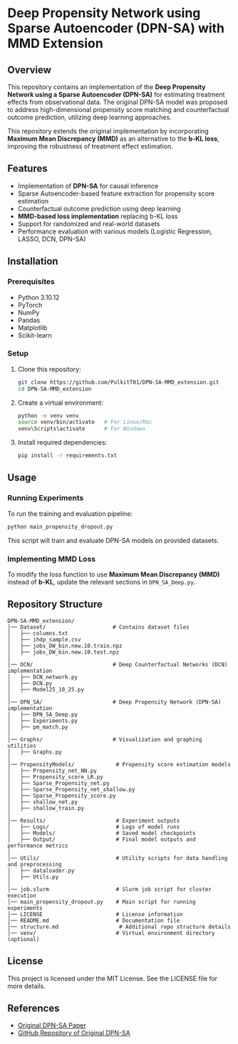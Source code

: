 # Deep Propensity Network using Sparse Autoencoder (DPN-SA) with MMD Extension

## Overview
This repository contains an implementation of the **Deep Propensity Network using a Sparse Autoencoder (DPN-SA)** for estimating treatment effects from observational data. The original DPN-SA model was proposed to address high-dimensional propensity score matching and counterfactual outcome prediction, utilizing deep learning approaches.

This repository extends the original implementation by incorporating **Maximum Mean Discrepancy (MMD)** as an alternative to the **b-KL loss**, improving the robustness of treatment effect estimation.

## Features
- Implementation of **DPN-SA** for causal inference
- Sparse Autoencoder-based feature extraction for propensity score estimation
- Counterfactual outcome prediction using deep learning
- **MMD-based loss implementation** replacing b-KL loss
- Support for randomized and real-world datasets
- Performance evaluation with various models (Logistic Regression, LASSO, DCN, DPN-SA)

## Installation
### Prerequisites
- Python 3.10.12
- PyTorch
- NumPy
- Pandas
- Matplotlib
- Scikit-learn

### Setup
1. Clone this repository:
   ```sh
   git clone https://github.com/PulkitT01/DPN-SA-MMD_extension.git
   cd DPN-SA-MMD_extension
   ```
2. Create a virtual environment:
   ```sh
   python -m venv venv
   source venv/bin/activate   # For Linux/Mac
   venv\Scripts\activate      # For Windows
   ```
3. Install required dependencies:
   ```sh
   pip install -r requirements.txt
   ```

## Usage
### Running Experiments
To run the training and evaluation pipeline:
```sh
python main_propensity_dropout.py
```
This script will train and evaluate DPN-SA models on provided datasets.

### Implementing MMD Loss
To modify the loss function to use **Maximum Mean Discrepancy (MMD)** instead of **b-KL**, update the relevant sections in `DPN_SA_Deep.py`.

## Repository Structure
```
DPN-SA-MMD_extension/
│── Dataset/                     # Contains dataset files
│   ├── columns.txt
│   ├── ihdp_sample.csv
│   ├── jobs_DW_bin.new.10.train.npz
│   ├── jobs_DW_bin.new.10.test.npz
│
│── DCN/                         # Deep Counterfactual Networks (DCN) implementation
│   ├── DCN_network.py
│   ├── DCN.py
│   ├── Model25_10_25.py
│
│── DPN_SA/                      # Deep Propensity Network (DPN-SA) implementation
│   ├── DPN_SA_Deep.py
│   ├── Experiments.py
│   ├── pm_match.py
│
│── Graphs/                      # Visualization and graphing utilities
│   ├── Graphs.py
│
│── PropensityModels/             # Propensity score estimation models
│   ├── Propensity_net_NN.py
│   ├── Propensity_score_LR.py
│   ├── Sparse_Propensity_net.py
│   ├── Sparse_Propensity_net_shallow.py
│   ├── Sparse_Propensity_score.py
│   ├── shallow_net.py
│   ├── shallow_train.py
│
│── Results/                      # Experiment outputs
│   ├── Logs/                     # Logs of model runs
│   ├── Models/                   # Saved model checkpoints
│   ├── Output/                   # Final model outputs and performance metrics
│
│── Utils/                        # Utility scripts for data handling and preprocessing
│   ├── dataloader.py
│   ├── Utils.py
│
│── job.slurm                     # Slurm job script for cluster execution
│── main_propensity_dropout.py    # Main script for running experiments
│── LICENSE                       # License information
│── README.md                     # Documentation file
│── structure.md                   # Additional repo structure details
│── venv/                         # Virtual environment directory (optional)
```

## License
This project is licensed under the MIT License. See the LICENSE file for more details.

## References
- [Original DPN-SA Paper](https://pubmed.ncbi.nlm.nih.gov/33594415/)
- [GitHub Repository of Original DPN-SA](https://github.com/shantanu-ai/DPN-SA)

